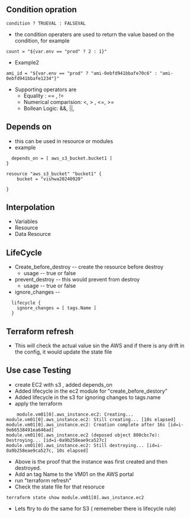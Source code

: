 ## Condition opration
```
condition ? TRUEVAL : FALSEVAL

```
* the condition operaters are used to return the value based on the condition, for example 
```
count = "${var.env == "prod" ? 2 : 1}"
```
* Example2
```
ami_id = "${var.env == "prod" ? "ami-0ebfd941bbafe70c6" : "ami-0ebfd941bbafe1234"}"
```
* Supporting operators are 
    * Equality : == , !=
    * Numerical comparision: <, > , <=, >=
    * Bollean Logic: &&, ||,  


## Depends on 
* this can be used in resource or modules
* example
```
  depends_on = [ aws_s3_bucket.bucket1 ]
}

resource "aws_s3_bucket" "bucket1" {
    bucket = "vishwa20240920"
  
}
```

## Interpolation
* Variables 
* Resource 
* Data Resource 


## LifeCycle 
* Create_before_destroy  -- create the resource before destroy
    * usage -- true or false
* prevent_destroy        -- this would prevent from destroy 
    * usage -- true or false
* ignore_changes         -- 
```
  lifecycle {
    ignore_changes = [ tags.Name ]
  }
```

## Terraform refresh
* This will check the actual value sin the AWS and if there is any drift in the config, it would update the state file 


## Use case Testing 
  * create EC2 with s3 , added depends_on 
  * Added lifecycle in the ec2 module for "create_before_destory"
  * Added lifecycle in the s3 for ignoring changes to tags.name
  * apply the terraform
  ```
      module.vm01[0].aws_instance.ec2: Creating...
  module.vm01[0].aws_instance.ec2: Still creating... [10s elapsed]
  module.vm01[0].aws_instance.ec2: Creation complete after 16s [id=i-0e66538491ea646ad]
  module.vm01[0].aws_instance.ec2 (deposed object 800cbc7e): Destroying... [id=i-0a9b258eae9ca527c]
  module.vm01[0].aws_instance.ec2: Still destroying... [id=i-0a9b258eae9ca527c, 10s elapsed]
  ```
  * Above is the proof that the instance was first created and then destroyed.
  * Add an tag Name to the VM01 on the AWS portal
  * run "terraform refresh" 
  * Check the state file for that resoruce 
  ```
  terraform state show module.vm01[0].aws_instance.ec2
  ```
  * Lets ftry to do the same for S3 ( rememeber there is lifecycle rule)


